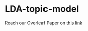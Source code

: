 # LDA-topic-model

Reach our Overleaf Paper on [this link](https://www.overleaf.com/7978584795mrqxrqdjrnyk)
